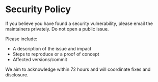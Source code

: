 # Security Policy

If you believe you have found a security vulnerability, please email the maintainers privately. Do not open a public issue.

Please include:
- A description of the issue and impact
- Steps to reproduce or a proof of concept
- Affected versions/commit

We aim to acknowledge within 72 hours and will coordinate fixes and disclosure.

